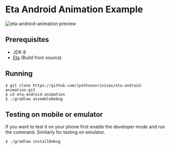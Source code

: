# Eta Android Animation Example

![eta-android-animation preview](eta-android-animation.gif)

## Prerequisites
- JDK 8
- [Eta](https://eta-lang.org/docs/eta-concepts/getting-started/install-eta#source-installation) (Build from source)

## Running

```
$ git clone https://github.com/Jyothsnasrinivas/eta-android-animation.git
$ cd eta-android-animation
$ ./gradlew assembleDebug
```
## Testing on mobile or emulator

If you want to test it on your phone first enable the developer mode and run the command. Similarly for testing on emulator.

```
$ ./gradlew installDebug
```
